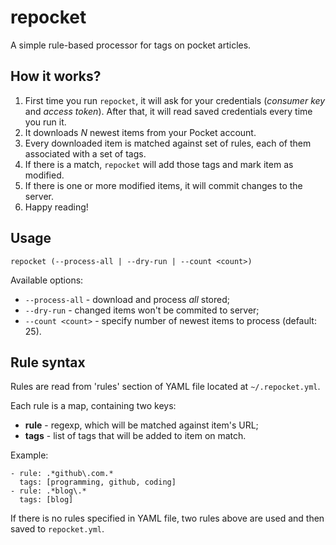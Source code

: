 # repocket

A simple rule-based processor for tags on pocket articles. 

## How it works?

1. First time you run `repocket`, it will ask for your credentials (_consumer key_ and _access token_). After that, it will read saved credentials every time you run it.
2. It downloads *N* newest items from your Pocket account.
3. Every downloaded item is matched against set of rules, each of them associated with a set of tags.
4. If there is a match, `repocket` will add those tags and mark item as modified.
5. If there is one or more modified items, it will commit changes to the server.
6. Happy reading!

## Usage

    repocket (--process-all | --dry-run | --count <count>)


Available options:

- `--process-all` - download and process _all_ stored; 
- `--dry-run` - changed items won't be commited to server;
- `--count <count>` - specify number of newest items to process (default: 25).


## Rule syntax

Rules are read from 'rules' section of YAML file located at `~/.repocket.yml`.

Each rule is a map, containing two keys:

- **rule** - regexp, which will be matched against item's URL;
- **tags** - list of tags that will be added to item on match.

Example:

    - rule: .*github\.com.*
      tags: [programming, github, coding]
    - rule: .*blog\.*
      tags: [blog]

If there is no rules specified in YAML file, two rules above are used and then saved to `repocket.yml`.
